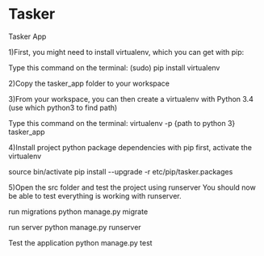 # Tasker

Tasker App

1)First, you might need to install virtualenv, which you can get with pip:

Type this command on the terminal: 
(sudo) pip install virtualenv

2)Copy the tasker_app folder to your workspace

3)From your workspace, you can then create a virtualenv with Python 3.4 (use which python3 to find path)

Type this command on the terminal:
virtualenv -p {path to python 3} tasker_app

4)Install project python package dependencies with pip
first, activate the virtualenv

source bin/activate 
pip install --upgrade -r etc/pip/tasker.packages

5)Open the src folder and test the project using runserver 
You should now be able to test everything is working with runserver.

run migrations
python manage.py migrate

run server
python manage.py runserver

Test the application
python manage.py test
